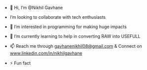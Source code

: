 - 👋 Hi, I’m @Nikhil Gavhane
- I’m looking to collaborate with tech enthusiasts
- 👀 I’m interested in programming for making huge impacts 
- 🌱 I’m currently learning to help in converting RAW into USEFULL
- 📫 Reach me through gavhanenikhil08@gmail.com & Connect on www.linkedin.com/in/nikhilgavhane


- ⚡ Fun fact 

<!---
Nikhil-G08/Nikhil-G08 is a ✨ special ✨ repository because its `README.md` (this file) appears on your GitHub profile.
You can click the Preview link to take a look at your changes.
--->
